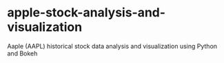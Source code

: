 # apple-stock-analysis-and-visualization
Aaple (AAPL) historical stock data analysis and visualization using Python and Bokeh
